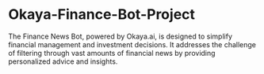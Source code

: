 # Okaya-Finance-Bot-Project
The Finance News Bot, powered by Okaya.ai, is designed to simplify financial management and investment decisions. It addresses the challenge of filtering through vast amounts of financial news by providing personalized advice and insights. 
